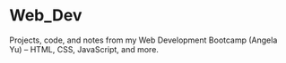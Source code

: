 # Web_Dev
Projects, code, and notes from my Web Development Bootcamp (Angela Yu) – HTML, CSS, JavaScript, and more.
